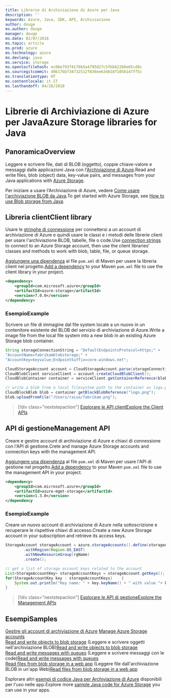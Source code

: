 ```yaml
---
title: Librerie di Archiviazione di Azure per Java
description: ''
keywords: Azure, Java, SDK, API, Archiviazione
author: douge
ms.author: douge
manager: douge
ms.date: 02/07/2018
ms.topic: article
ms.prod: azure
ms.technology: azure
ms.devlang: java
ms.service: storage
ms.openlocfilehash: ec06e79374176b5a4795d27c5fbbb2260e65cd8c
ms.sourcegitcommit: 49b17bbf34732512f836ee634818f1058147ff5c
ms.translationtype: HT
ms.contentlocale: it-IT
ms.lasthandoff: 04/26/2018
---
```

# <a name="azure-storage-libraries-for-java"></a><span data-ttu-id="47135-103">Librerie di Archiviazione di Azure per Java</span><span class="sxs-lookup"><span data-stu-id="47135-103">Azure Storage libraries for Java</span></span>

## <a name="overview"></a><span data-ttu-id="47135-104">Panoramica</span><span class="sxs-lookup"><span data-stu-id="47135-104">Overview</span></span>

<span data-ttu-id="47135-105">Leggere e scrivere file, dati di BLOB (oggetto), coppie chiave-valore e messaggi dalle applicazioni Java con l'[Archiviazione di Azure](/azure/storage/storage-introduction).</span><span class="sxs-lookup"><span data-stu-id="47135-105">Read and write files, blob (object) data, key-value pairs, and messages from your Java applications with [Azure Storage](/azure/storage/storage-introduction).</span></span>

<span data-ttu-id="47135-106">Per iniziare a usare l'Archiviazione di Azure, vedere [Come usare l'archiviazione BLOB da Java](/azure/storage/storage-java-how-to-use-blob-storage).</span><span class="sxs-lookup"><span data-stu-id="47135-106">To get started with Azure Storage, see [How to use Blob storage from Java](/azure/storage/storage-java-how-to-use-blob-storage).</span></span>

## <a name="client-library"></a><span data-ttu-id="47135-107">Libreria client</span><span class="sxs-lookup"><span data-stu-id="47135-107">Client library</span></span>

<span data-ttu-id="47135-108">Usare le [stringhe di connessione](/azure/storage/storage-create-storage-account#manage-your-storage-account) per connettersi a un account di archiviazione di Azure e quindi usare le classi e i metodi delle librerie client per usare l'archiviazione BLOB, tabelle, file o code.</span><span class="sxs-lookup"><span data-stu-id="47135-108">Use [connection strings](/azure/storage/storage-create-storage-account#manage-your-storage-account) to connect to an Azure Storage account, then use the client libraries' classes and methods to work with blob, table, file, or queue storage.</span></span> 

<span data-ttu-id="47135-109">[Aggiungere una dipendenza](https://maven.apache.org/guides/getting-started/index.html#How_do_I_use_external_dependencies) al file `pom.xml` di Maven per usare la libreria client nel progetto.</span><span class="sxs-lookup"><span data-stu-id="47135-109">[Add a dependency](https://maven.apache.org/guides/getting-started/index.html#How_do_I_use_external_dependencies) to your Maven `pom.xml` file to use the client library in your project.</span></span>   

```XML
<dependency>
    <groupId>com.microsoft.azure</groupId>
    <artifactId>azure-storage</artifactId>
    <version>7.0.0</version>
</dependency>
```   

### <a name="example"></a><span data-ttu-id="47135-110">Esempio</span><span class="sxs-lookup"><span data-stu-id="47135-110">Example</span></span>

<span data-ttu-id="47135-111">Scrivere un file di immagine dal file system locale a un nuovo in un contenitore esistente del BLOB del servizio di archiviazione di Azure.</span><span class="sxs-lookup"><span data-stu-id="47135-111">Write a image file from the local file system into a new blob in an existing Azure Storage blob container.</span></span>


```java
String storageConnectionString = "DefaultEndpointsProtocol=https;" + 
"AccountName=fabrikamblobstorage;" + 
"AccountKey=keyvalue;EndpointSuffix=core.windows.net";

CloudStorageAccount account = CloudStorageAccount.parse(storageConnectionString);
CloudBlobClient serviceClient = account.createCloudBlobClient();
CloudBlobContainer container = serviceClient.getContainerReference(blobContainer);

// write a blob from a local filesystem path to the container as logo.png
CloudBlockBlob blob = container.getBlockBlobReference("logo.png");
blob.uploadFromFile("/Users/raisa/fabrikam.png");
```

> [!div class="nextstepaction"]
> [<span data-ttu-id="47135-112">Esplorare le API client</span><span class="sxs-lookup"><span data-stu-id="47135-112">Explore the Client APIs</span></span>](/java/api/overview/azure/storage/client)

## <a name="management-api"></a><span data-ttu-id="47135-113">API di gestione</span><span class="sxs-lookup"><span data-stu-id="47135-113">Management API</span></span>

<span data-ttu-id="47135-114">Creare e gestire account di archiviazione di Azure e chiavi di connessione con l'API di gestione.</span><span class="sxs-lookup"><span data-stu-id="47135-114">Crete and manage Azure Storage accounts and connection keys with the management API.</span></span>

<span data-ttu-id="47135-115">[Aggiungere una dipendenza](https://maven.apache.org/guides/getting-started/index.html#How_do_I_use_external_dependencies) al file `pom.xml` di Maven per usare l'API di gestione nel progetto.</span><span class="sxs-lookup"><span data-stu-id="47135-115">[Add a dependency](https://maven.apache.org/guides/getting-started/index.html#How_do_I_use_external_dependencies) to your Maven `pom.xml` file to use the management API in your project.</span></span>  

```XML
<dependency>
    <groupId>com.microsoft.azure</groupId>
    <artifactId>azure-mgmt-storage</artifactId>
    <version>1.3.0</version>
</dependency
```   

### <a name="example"></a><span data-ttu-id="47135-116">Esempio</span><span class="sxs-lookup"><span data-stu-id="47135-116">Example</span></span>

<span data-ttu-id="47135-117">Creare un nuovo account di archiviazione di Azure nella sottoscrizione e recuperare le rispettive chiavi di accesso.</span><span class="sxs-lookup"><span data-stu-id="47135-117">Create a new Azure Storage account in your subscription and retrieve its access keys.</span></span>

```java
StorageAccount storageAccount = azure.storageAccounts().define(storageAccountName)
        .withRegion(Region.US_EAST)
        .withNewResourceGroup(rgName)
        .create();

// get a list of storage account keys related to the account
List<StorageAccountKey> storageAccountKeys = storageAccount.getKeys();
for(StorageAccountKey key : storageAccountKeys)    {
    System.out.println("Key name: " + key.keyName() + " with value "+ key.value());
}
```

> [!div class="nextstepaction"]
> [<span data-ttu-id="47135-118">Esplorare le API di gestione</span><span class="sxs-lookup"><span data-stu-id="47135-118">Explore the Management APIs</span></span>](/java/api/overview/azure/storage/management)


## <a name="samples"></a><span data-ttu-id="47135-119">Esempi</span><span class="sxs-lookup"><span data-stu-id="47135-119">Samples</span></span>

<span data-ttu-id="47135-120">[Gestire gli account di archiviazione di Azure](../docs-ref-conceptual/java-sdk-manage-storage-accounts.md)  </span><span class="sxs-lookup"><span data-stu-id="47135-120">[Manage Azure Storage accounts](../docs-ref-conceptual/java-sdk-manage-storage-accounts.md)  </span></span>  
<span data-ttu-id="47135-121">[Read and write objects to blob storage](https://github.com/Azure-Samples/storage-blob-java-getting-started)  (Leggere e scrivere oggetti nell'archiviazione BLOB)</span><span class="sxs-lookup"><span data-stu-id="47135-121">[Read and write objects to blob storage](https://github.com/Azure-Samples/storage-blob-java-getting-started) </span></span>  
<span data-ttu-id="47135-122">[Read and write messages with queues](https://github.com/Azure-Samples/storage-queue-java-getting-started)  (Leggere e scrivere messaggi con le code)</span><span class="sxs-lookup"><span data-stu-id="47135-122">[Read and write messages with queues](https://github.com/Azure-Samples/storage-queue-java-getting-started) </span></span>  
<span data-ttu-id="47135-123">[Read files from blob storage in a web app](https://github.com/Azure-Samples/app-service-java-manage-storage-connections-for-web-apps-on-linux) (Leggere file dall'archiviazione BLOB in un'app Web)</span><span class="sxs-lookup"><span data-stu-id="47135-123">[Read files from blob storage in a web app](https://github.com/Azure-Samples/app-service-java-manage-storage-connections-for-web-apps-on-linux)</span></span>

<span data-ttu-id="47135-124">Esplorare altri [esempi di codice Java per Archiviazione di Azure](https://azure.microsoft.com/resources/samples/?platform=java&term=storage) disponibili per l'uso nelle app.</span><span class="sxs-lookup"><span data-stu-id="47135-124">Explore more [sample Java code for Azure Storage](https://azure.microsoft.com/resources/samples/?platform=java&term=storage) you can use in your apps.</span></span>
